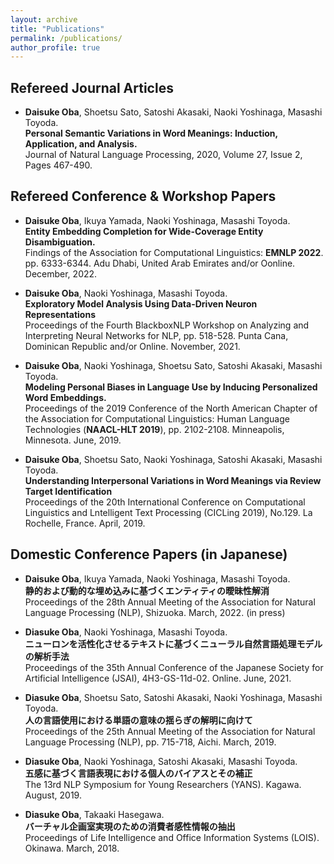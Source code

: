 ```yaml
---
layout: archive
title: "Publications"
permalink: /publications/
author_profile: true
---
```


## Refereed Journal Articles
- __Daisuke Oba__, Shoetsu Sato, Satoshi Akasaki, Naoki Yoshinaga, Masashi Toyoda.  
**Personal Semantic Variations in Word Meanings: Induction, Application, and Analysis.**  
Journal of Natural Language Processing, 2020, Volume 27, Issue 2, Pages 467-490.  

## Refereed Conference & Workshop Papers
- __Daisuke Oba__, Ikuya Yamada, Naoki Yoshinaga, Masashi Toyoda.  
**Entity Embedding Completion for Wide-Coverage Entity Disambiguation.**  
Findings of the Association for Computational Linguistics: **EMNLP 2022**. pp. 6333-6344. Adu Dhabi, United Arab Emirates and/or Oonline. December, 2022.

- __Daisuke Oba__, Naoki Yoshinaga, Masashi Toyoda.  
**Exploratory Model Analysis Using Data-Driven Neuron Representations**  
Proceedings of the Fourth BlackboxNLP Workshop on Analyzing and Interpreting Neural Networks for NLP, pp. 518-528. Punta Cana, Dominican Republic and/or Online. November, 2021.  

- __Daisuke Oba__, Naoki Yoshinaga, Shoetsu Sato, Satoshi Akasaki, Masashi Toyoda.  
**Modeling Personal Biases in Language Use by Inducing Personalized Word Embeddings.**  
Proceedings of the 2019 Conference of the North American Chapter of the Association for Computational Linguistics: Human Language Technologies (**NAACL-HLT 2019**), pp. 2102-2108. Minneapolis, Minnesota. June, 2019.  

- __Daisuke Oba__, Shoetsu Sato, Naoki Yoshinaga, Satoshi Akasaki, Masashi Toyoda.  
**Understanding Interpersonal Variations in Word Meanings via Review Target Identification**   
Proceedings of the 20th International Conference on Computational Linguistics and Lntelligent Text Processing (CICLing 2019), No.129. La Rochelle, France. April, 2019.  

## Domestic Conference Papers (in Japanese)
- __Daisuke Oba__, Ikuya Yamada, Naoki Yoshinaga, Masashi Toyoda.  
**静的および動的な埋め込みに基づくエンティティの曖昧性解消**  
Proceedings of the 28th Annual Meeting of the Association for Natural Language Processing (NLP), Shizuoka. March, 2022. (in press)

- __Diasuke Oba__, Naoki Yoshinaga, Masashi Toyoda.    
**ニューロンを活性化させるテキストに基づくニューラル自然言語処理モデルの解析手法**  
Proceedings of the 35th Annual Conference of the Japanese Society for Artificial Intelligence (JSAI), 4H3-GS-11d-02. Online. June, 2021.   

- __Diasuke Oba__, Shoetsu Sato, Satoshi Akasaki, Naoki Yoshinaga, Masashi Toyoda.    
**人の言語使用における単語の意味の揺らぎの解明に向けて**  
Proceedings of the 25th Annual Meeting of the Association for Natural Language Processing (NLP), pp. 715-718, Aichi. March, 2019.  

- __Diasuke Oba__, Naoki Yoshinaga, Satoshi Akasaki, Masashi Toyoda.  
**五感に基づく言語表現における個人のバイアスとその補正**   
The 13rd NLP Symposium for Young Researchers (YANS). Kagawa. August, 2019.  

- __Diasuke Oba__, Takaaki Hasegawa.  
**バーチャル企画室実現のための消費者感性情報の抽出**   
Proceedings of Life Intelligence and Office Information Systems (LOIS). Okinawa. March, 2018.

